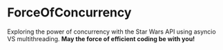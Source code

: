 # ForceOfConcurrency
Exploring the power of concurrency with the Star Wars API using asyncio VS multithreading. 
**May the force of efficient coding be with you!**
